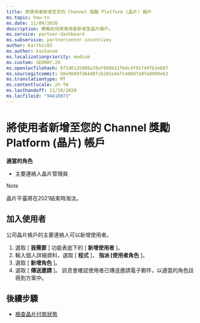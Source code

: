 ```yaml
---
title: 將使用者新增至您的 Channel 獎勵 Platform (晶片) 帳戶
ms.topic: how-to
ms.date: 11/09/2020
description: 瞭解如何將使用者新增至晶片帳戶。
ms.service: partner-dashboard
ms.subservice: partnercenter-incentives
author: Karthic83
ms.author: kashanum
ms.localizationpriority: medium
ms.custom: SEOMAY.20
ms.openlocfilehash: 6f2d6125008a78af9b0b31fbdc4f91f49fb3eb07
ms.sourcegitcommit: b8e9609fd6448fcb265e4afc480d7a97e8009e63
ms.translationtype: MT
ms.contentlocale: zh-TW
ms.lasthandoff: 11/10/2020
ms.locfileid: "94418073"
---
```

# <a name="add-users-to-your-channel-incentives-platform-chip-account"></a>將使用者新增至您的 Channel 獎勵 Platform (晶片) 帳戶

**適當的角色**

- 主要連絡人晶片管理員
 
>[!NOTE]
>晶片平臺將在2021結束時淘汰。

## <a name="add-users"></a>加入使用者

公司晶片帳戶的主要連絡人可以新增使用者。

1. 選取 [ **我需要** ] 功能表底下的 [ **新增使用者** ]。
2. 輸入個人詳細資料，選取 [ **程式** ]， **指派 [使用者角色** ]。
3. 選取 [ **新增角色** ]。
4. 選取 [ **傳送邀請** ]。
訊息會確認使用者已傳送邀請電子郵件，以適當的角色註冊到方案中。

## <a name="next-steps"></a>後續步驟

- [檢查晶片付款狀態](chip-payment-status.md)